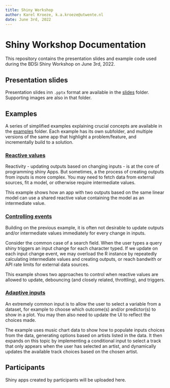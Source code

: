 ```yaml
---
title: Shiny Workshop
author: Karel Kroeze, k.a.kroeze@utwente.nl
date: June 3rd, 2022
---
```


# Shiny Workshop Documentation

This repository contains the presentation slides and example code used during the BDSi Shiny Workshop on June 3rd, 2022.

## Presentation slides
Presentation slides inn `.pptx` format are available in the [slides](./slides/) folder. Supporting images are also in that folder.

## Examples
A series of simplified examples explaining crucial concepts are available in the [examples](./examples) folder. Each example has its own subfolder, and multiple versions of the same app that highlight a problem/feature, and incrementally build to a solution.

### [Reactive values](./examples/reactive-values)
Reactivity - updating outputs based on changing inputs - is at the core of programming shiny Apps. But sometimes, a the process of creating outputs from inputs is more complex. You may need to fetch data from external sources, fit a model, or otherwise require intermediate values. 

This example shows how an app with two outputs based on the same linear model can use a shared reactive value containing the model as an intermediate value. 

### [Controlling events](./examples/debounce-and-buttons)
Building on the previous example, it is often not desirable to update outputs and/or intermediate values immediately for every change in inputs. 

Consider the common case of a search field. When the user types a query shiny triggers an input change for each character typed. If we update on each input change event, we may overload the R instance by repeatedly calculating intermediate values and creating outputs, or reach bandwith or API rate limits for external data sources.

This example shows two approaches to control when reactive values are allowed to update, debouncing (and closely related, throttling), and triggers. 

### [Adaptive inputs](./examples/adaptive-inputs)
An extremely common input is to allow the user to select a variable from a dataset, for example to choose which outcome(s) and/or predictor(s) to show in a plot. You may then also need to update the UI to reflect the choices made.

The example uses music chart data to show how to populate inputs choices from the data, generating options based on artists listed in the data. It then expands on this topic by implementing a conditional input to select a track that only appears when the user has selected an artist, and dynamically updates the available track choices based on the chosen artist. 

## Participants
Shiny apps created by participants will be uploaded here.